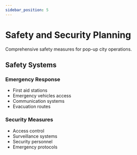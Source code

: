 ```yaml
---
sidebar_position: 5
---
```


# Safety and Security Planning

Comprehensive safety measures for pop-up city operations.

## Safety Systems

### Emergency Response

- First aid stations
- Emergency vehicles access
- Communication systems
- Evacuation routes

### Security Measures

- Access control
- Surveillance systems
- Security personnel
- Emergency protocols
